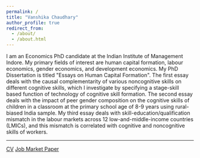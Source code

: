 ```yaml
---
permalink: /
title: "Vanshika Chaudhary"
author_profile: true
redirect_from: 
  - /about/
  - /about.html
---
```


I am an Economics PhD candidate at the Indian Institute of Management Indore. My primary fields of interest are human capital formation, labour economics, gender economics, and development economics. My PhD Dissertation is titled "Essays on Human Capital Formation". The first essay deals with the causal complementarity of various noncognitive skills on different cognitive skills, which I investigate by specifying a stage-skill based function of technology of cognitive skill formation. The second essay deals with the impact of peer gender composition on the cognitive skills of children in a classroom at the primary school age of 8-9 years using rural-biased India sample. My third essay deals with skill-education/qualification mismatch in the labour markets across 12 low-and-middle-income countries (LMICs), and this mismatch is correlated with cognitive and noncognitive skills of workers.

------

[CV](https://www.dropbox.com/scl/fi/7bgglysiiyqylmlut308n/Vanshika_CV_15-11-24.pdf?rlkey=vp5utb5s1u3totge7efsgiulj&st=kkhpr7y3&dl=0)
[Job Market Paper](https://www.dropbox.com/scl/fi/ahpl4xyzvsym4e76zigvk/Peer-Gender-Effect_Vanshika_JMP.pdf?rlkey=qeyqvrl6gjienk4fsus358wu7&st=edp6g0mj&dl=0)
